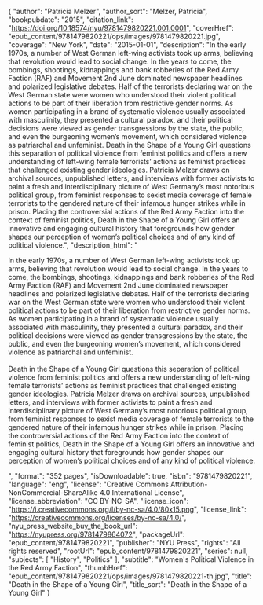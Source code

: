 {
  "author": "Patricia Melzer",
  "author_sort": "Melzer, Patricia",
  "bookpubdate": "2015",
  "citation_link": "https://doi.org/10.18574/nyu/9781479820221.001.0001",
  "coverHref": "epub_content/9781479820221/ops/images/9781479820221.jpg",
  "coverage": "New York",
  "date": "2015-01-01",
  "description": "In the early 1970s, a number of West German left-wing activists took up arms, believing that revolution would lead to social change. In the years to come, the bombings, shootings, kidnappings and bank robberies of the Red Army Faction (RAF) and Movement 2nd June dominated newspaper headlines and polarized legislative debates. Half of the terrorists declaring war on the West German state were women who understood their violent political actions to be part of their liberation from restrictive gender norms. As women participating in a brand of systematic violence usually associated with masculinity, they presented a cultural paradox, and their political decisions were viewed as gender transgressions by the state, the public, and even the burgeoning women’s movement, which considered violence as patriarchal and unfeminist.   Death in the Shape of a Young Girl questions this separation of political violence from feminist politics and offers a new understanding of left-wing female terrorists’ actions as feminist practices that challenged existing gender ideologies. Patricia Melzer draws on archival sources, unpublished letters, and interviews with former activists to paint a fresh and interdisciplinary picture of West Germany’s most notorious political group, from feminist responses to sexist media coverage of female terrorists to the gendered nature of their infamous hunger strikes while in prison. Placing the controversial actions of the Red Army Faction into the context of feminist politics, Death in the Shape of a Young Girl offers an innovative and engaging cultural history that foregrounds how gender shapes our perception of women’s political choices and of any kind of political violence.",
  "description_html": "<p>In the early 1970s, a number of West German left-wing activists took up arms, believing that revolution would lead to social change. In the years to come, the bombings, shootings, kidnappings and bank robberies of the Red Army Faction (RAF) and Movement 2nd June dominated newspaper headlines and polarized legislative debates. Half of the terrorists declaring war on the West German state were women who understood their violent political actions to be part of their liberation from restrictive gender norms. As women participating in a brand of systematic violence usually associated with masculinity, they presented a cultural paradox, and their political decisions were viewed as gender transgressions by the state, the public, and even the burgeoning women’s movement, which considered violence as patriarchal and unfeminist.   <br><br>Death in the Shape of a Young Girl questions this separation of political violence from feminist politics and offers a new understanding of left-wing female terrorists’ actions as feminist practices that challenged existing gender ideologies. Patricia Melzer draws on archival sources, unpublished letters, and interviews with former activists to paint a fresh and interdisciplinary picture of West Germany’s most notorious political group, from feminist responses to sexist media coverage of female terrorists to the gendered nature of their infamous hunger strikes while in prison. Placing the controversial actions of the Red Army Faction into the context of feminist politics, Death in the Shape of a Young Girl offers an innovative and engaging cultural history that foregrounds how gender shapes our perception of women’s political choices and of any kind of political violence.</p>",
  "format": "352 pages",
  "isDownloadable": true,
  "isbn": "9781479820221",
  "language": "eng",
  "license": "Creative Commons Attribution-NonCommercial-ShareAlike 4.0 International License",
  "license_abbreviation": "CC BY-NC-SA",
  "license_icon": "https://i.creativecommons.org/l/by-nc-sa/4.0/80x15.png",
  "license_link": "https://creativecommons.org/licenses/by-nc-sa/4.0/",
  "nyu_press_website_buy_the_book_url": "https://nyupress.org/9781479864072",
  "packageUrl": "epub_content/9781479820221",
  "publisher": "NYU Press",
  "rights": "All rights reserved",
  "rootUrl": "epub_content/9781479820221",
  "series": null,
  "subjects": [
    "History",
    "Politics"
  ],
  "subtitle": "Women's Political Violence in the Red Army Faction",
  "thumbHref": "epub_content/9781479820221/ops/images/9781479820221-th.jpg",
  "title": "Death in the Shape of a Young Girl",
  "title_sort": "Death in the Shape of a Young Girl"
}
